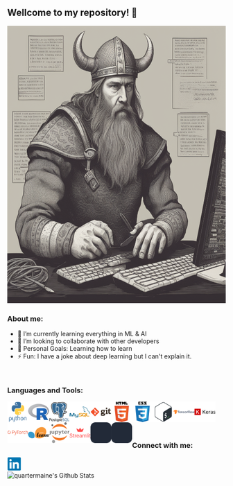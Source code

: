 ## Wellcome to my repository! 👋

<img src="images/output_file_1.png" height="640px" width="640px">

### About me:
- 🌱 I’m currently learning everything in ML & AI 
- 👯 I’m looking to collaborate with other developers
- 🥅 Personal Goals: Learning how to learn
- ⚡ Fun: I have a joke about deep learning but I can't explain it. 
<br />

### Languages and Tools:
<!-- Python -->
[<img align="left" alt="Python" width="48px" src="https://raw.githubusercontent.com/devicons/devicon/master/icons/python/python-original-wordmark.svg" />][python]
<!-- R -->
[<img align="left" alt="R" width="48px" src="https://raw.githubusercontent.com/devicons/devicon/master/icons/r/r-original.svg" />][R]
<!-- postgreSQL -->
[<img align="left" alt="SQL" width="48px" src="https://raw.githubusercontent.com/devicons/devicon/master/icons/postgresql/postgresql-original-wordmark.svg" />][sql]
<!-- MySQL -->
[<img align="left" alt="MySQL" width="48px" src="https://raw.githubusercontent.com/devicons/devicon/master/icons/mysql/mysql-original-wordmark.svg" />][mysql]
<!-- MongoDB -->
<!-- [<img align="left" alt="MongoDB" width="42px" src="https://raw.githubusercontent.com/github/explore/80688e429a7d4ef2fca1e82350fe8e3517d3494d/topics/mongodb/mongodb.png" />][mongodb] -->
<!-- Git -->
[<img align="left" alt="Git" width="48px" src="https://raw.githubusercontent.com/devicons/devicon/master/icons/git/git-original-wordmark.svg" />][git]
<!-- GitHub -->
<!-- [<img align="left" alt="GitHub" width="42px" src="https://raw.githubusercontent.com/github/explore/78df643247d429f6cc873026c0622819ad797942/topics/github/github.png" />][github] -->
<!-- HTML5 -->
[<img align="left" alt="HTML5" width="48px" src="https://raw.githubusercontent.com/devicons/devicon/master/icons/html5/html5-original-wordmark.svg" />][html5]
<!-- CSS3 -->
[<img align="left" alt="CSS3" width="48px" src="https://raw.githubusercontent.com/devicons/devicon/master/icons/css3/css3-original-wordmark.svg" />][css3]
<!-- bash -->
[<img align="left" alt="terminal" width="48px" src="https://raw.githubusercontent.com/devicons/devicon/master/icons/bash/bash-original.svg" />][bash]
<!-- tensorflow -->
[<img align="left" alt="tensorflow" width="48px" src="https://raw.githubusercontent.com/devicons/devicon/master/icons/tensorflow/tensorflow-original-wordmark.svg" />][tensorflow]
<!-- keras -->
[<img align="left" alt="keras" width="48px" src="https://raw.githubusercontent.com/devicons/devicon/master/icons/keras/keras-original-wordmark.svg" />][keras]
<!-- Pytorch -->
[<img align="left" alt="pytorch" width="48px" src="https://raw.githubusercontent.com/devicons/devicon/master/icons/pytorch/pytorch-plain-wordmark.svg" />][pytorch]
<!-- scikit-learn -->
[<img align="left" alt="scikit-learn" width="48px" src="https://raw.githubusercontent.com/devicons/devicon/master/icons/scikitlearn/scikitlearn-original.svg" />][scikit-learn]
<!-- H2o -->
<!-- [<img align="left" alt="H2o.ai" width="42px" src="https://raw.githubusercontent.com/h2oai/tutorials/master/.github/h2o-ai-logo-plain.png" />][h2o] -->
<!-- Jupyter Notebook -->
[<img align="left" alt="Jupyter Notebook" width="48px" src="https://raw.githubusercontent.com/devicons/devicon/master/icons/jupyter/jupyter-original-wordmark.svg" />][Jupyter Notebook]
<!-- Streamlit -->
[<img align="left" alt="Streamlit" width="48px" src="https://raw.githubusercontent.com/devicons/devicon/master/icons/streamlit/streamlit-plain-wordmark.svg" />][Streamlit]
<!-- Langchain -->
[<img align="left" alt="Langchain" width="48px" src="https://github.com/onemarc/tech-icons/blob/main/icons/langchain-dark.svg" />][Langchain]
<!-- Streamlit -->
[<img align="left" alt="HuggingFace" width="48px" src="https://github.com/onemarc/tech-icons/blob/main/icons/huggingface-dark.svg" />][Huggingface]

<br />
<!-- laguage/skill -->
<!-- language/skill -->
<!-- language/skill -->
<!-- language/skill -->
<br />
<br />
<br />

### Connect with me:
[<img align="left" alt="quartermaine | LinkedIn" width="32px" src="https://raw.githubusercontent.com/devicons/devicon/master/icons/linkedin/linkedin-original.svg" />][linkedin]
<br />
<br />
<img align="left" alt="quartermaine's Github Stats" src="https://github-readme-stats.vercel.app/api?username=quartermaine&show_icons=true&hide_border=true&title_color=ffffff&icon_color=bb2acf&text_color=daf7dc&bg_color=151515" />


[img]: https://som.yale.edu/sites/default/files/event-image.jpg
[linkedin]: https://www.linkedin.com/in/andreas-christopoulos-charitos-63382268/
[python]: https://www.python.org/
[R]: https://www.r-project.org/
[sql]: https://en.wikipedia.org/wiki/SQL
[mysql]: https://www.mysql.com/
<!-- [mongodb]: https://www.mongodb.com/ -->
[git]: https://git-scm.com/
<!-- [github]: https://github.com/ -->
[html5]: https://en.wikipedia.org/wiki/HTML5
[css3]: https://www.w3.org/Style/CSS/Overview.en.html
[bash]: https://www.gnu.org/software/bash/
[tensorflow]: https://www.tensorflow.org/
[keras]: https://keras.io/
[scikit-learn]: https://scikit-learn.org/stable/
<!-- [h2o]: https://training.h2o.ai/ -->
[Jupyter Notebook]: https://github.com/jupyter/notebook
[pytorch]: https://pytorch.org/
[Streamlit]: https://streamlit.io/
[Langchain]: https://www.langchain.com/
[Huggingface]: https://huggingface.co/


